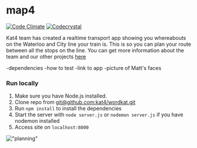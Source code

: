 # map4


[![Code Climate](https://codeclimate.com/github/kat4/map4/badges/gpa.svg)](https://codeclimate.com/github/kat4/map4)
[![Codecrystal](https://img.shields.io/badge/code-crystal-5CB3FF.svg)](http://codecrystal.herokuapp.com/crystalise/kat4/map4/master)


Kat4 team has created a realtime transport app showing you whereabouts on the Waterloo and City line your train is. This is so you can plan your route between all the stops on the line.
You can get more information about the team and our other projects [here](https://github.com/kat4)


-dependencies
-how to test
-link to app
-picture of Matt's faces

### Run locally
1. Make sure you have Node.js installed.
2. Clone repo from [git@github.com:kat4/wordkat.git](git@github.com:kat4/wordkat.git)
3. Run `npm install` to install the dependencies
4. Start the server with `node server.js` or `nodemon server.js` if you have nodemon installed
5. Access site on `localhost:8000`



!["planning"](https://cloud.githubusercontent.com/assets/9627463/10635102/3ecdccac-77ee-11e5-8a18-4f71a326709a.jpg)
